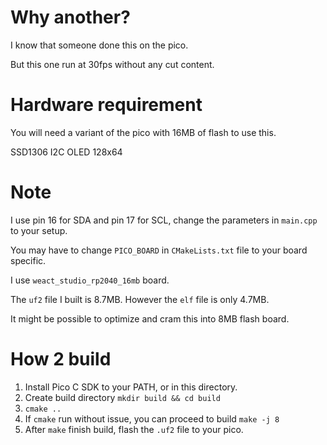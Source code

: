 # Why another?
I know that someone done this on the pico.

But this one run at 30fps without any cut content.

# Hardware requirement
You will need a variant of the pico with 16MB of flash to use this.

SSD1306 I2C OLED 128x64

# Note
I use pin 16 for SDA and pin 17 for SCL, change the parameters in `main.cpp` to your setup.

You may have to change `PICO_BOARD` in `CMakeLists.txt` file to your board specific.

I use `weact_studio_rp2040_16mb` board.

The `uf2` file I built is 8.7MB. However the `elf` file is only 4.7MB.

It might be possible to optimize and cram this into 8MB flash board.

# How 2 build
1. Install Pico C SDK to your PATH, or in this directory.
2. Create build directory `mkdir build && cd build`
3. `cmake ..`
4. If `cmake` run without issue, you can proceed to build `make -j 8`
5. After `make` finish build, flash the `.uf2` file to your pico.

